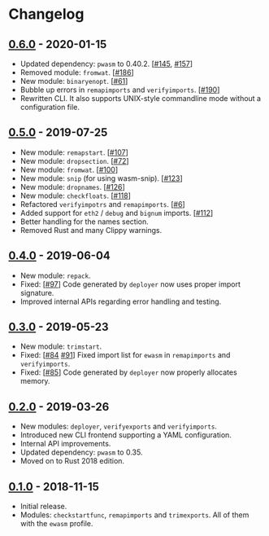 # Changelog

## [0.6.0] - 2020-01-15
- Updated dependency: `pwasm` to 0.40.2.
  [[#145](https://github.com/wasmx/wasm-chisel/pull/145),
  [#157](https://github.com/wasmx/wasm-chisel/pull/157)]
- Removed module: `fromwat`. [[#186](https://github.com/wasmx/wasm-chisel/pull/186)]
- New module: `binaryenopt`. [[#61](https://github.com/wasmx/wasm-chisel/pull/61)]
- Bubble up errors in `remapimports` and `verifyimports`.
  [[#190](https://github.com/wasmx/wasm-chisel/pull/190)]
- Rewritten CLI. It also supports UNIX-style commandline mode without a configuration file.

## [0.5.0] - 2019-07-25
- New module: `remapstart`. [[#107](https://github.com/wasmx/wasm-chisel/pull/107)]
- New module: `dropsection`. [[#72](https://github.com/wasmx/wasm-chisel/pull/72)]
- New module: `fromwat`. [[#100](https://github.com/wasmx/wasm-chisel/pull/100)]
- New module: `snip` (for using wasm-snip). [[#123](https://github.com/wasmx/wasm-chisel/pull/123)]
- New module: `dropnames`. [[#126](https://github.com/wasmx/wasm-chisel/pull/126)]
- New module: `checkfloats`. [[#118](https://github.com/wasmx/wasm-chisel/pull/118)]
- Refactored `verifyimpotrs` and `remapimports`. [[#6](https://github.com/wasmx/wasm-chisel/pull/66)]
- Added support for `eth2` / `debug` and `bignum` imports. [[#112](https://github.com/wasmx/wasm-chisel/pull/112)]
- Better handling for the names section.
- Removed Rust and many Clippy warnings.


## [0.4.0] - 2019-06-04

- New module: `repack`.
- Fixed: [[#97](https://github.com/wasmx/wasm-chisel/pull/97)]
  Code generated by `deployer` now uses proper import signature.
- Improved internal APIs regarding error handling and testing.

## [0.3.0] - 2019-05-23

- New module: `trimstart`.
- Fixed: [[#84](https://github.com/wasmx/wasm-chisel/pull/84)
  [#91](https://github.com/wasmx/wasm-chisel/pull/91)]
  Fixed import list for `ewasm` in `remapimports` and `verifyimports`.
- Fixed: [[#85](https://github.com/wasmx/wasm-chisel/pull/85)]
  Code generated by `deployer` now properly allocates memory.

## [0.2.0] - 2019-03-26

- New modules: `deployer`, `verifyexports` and `verifyimports`.
- Introduced new CLI frontend supporting a YAML configuration.
- Internal API improvements.
- Updated dependency: `pwasm` to 0.35.
- Moved on to Rust 2018 edition.

## [0.1.0] - 2018-11-15

- Initial release.
- Modules: `checkstartfunc`, `remapimports` and `trimexports`. All of
  them with the `ewasm` profile.

[0.6.0]: https://github.com/wasmx/wasm-chisel/releases/tag/v0.6.0
[0.5.0]: https://github.com/wasmx/wasm-chisel/releases/tag/v0.5.0
[0.4.0]: https://github.com/wasmx/wasm-chisel/releases/tag/v0.4.0
[0.3.0]: https://github.com/wasmx/wasm-chisel/releases/tag/v0.3.0
[0.2.0]: https://github.com/wasmx/wasm-chisel/releases/tag/v0.2.0
[0.1.0]: https://github.com/wasmx/wasm-chisel/releases/tag/v0.1.0
